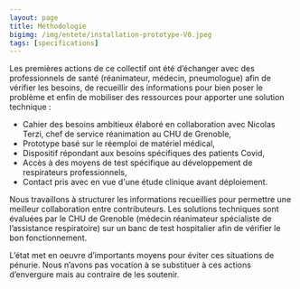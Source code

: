 ```yaml
---
layout: page
title: Méthodologie
bigimg: /img/entete/installation-prototype-V0.jpeg
tags: [specifications]
---
```


Les premières actions de ce collectif ont été d’échanger avec des professionnels de santé (réanimateur, médecin, pneumologue) afin de vérifier les besoins, de recueillir des informations pour bien poser le problème et enfin de mobiliser des ressources pour apporter une solution technique :

- Cahier des besoins ambitieux élaboré en collaboration avec Nicolas Terzi, chef de service réanimation au CHU de Grenoble,
- Prototype basé sur le réemploi de matériel médical,
- Dispositif répondant aux besoins spécifiques des patients Covid,
- Accès à des moyens de test spécifique au développement de respirateurs professionnels,
- Contact pris avec en vue d'une étude clinique avant déploiement.

Nous travaillons à structurer les informations recueillies pour permettre une meilleur collaboration entre contributeurs. Les solutions techniques sont évaluées par le CHU de Grenoble (médecin réanimateur spécialiste de l’assistance respiratoire) sur un banc de test hospitalier afin de vérifier le bon fonctionnement.

L’état met en oeuvre d’importants moyens pour éviter ces situations de pénurie. Nous n’avons pas vocation à se substituer à ces actions d’envergure mais au contraire de les soutenir.

